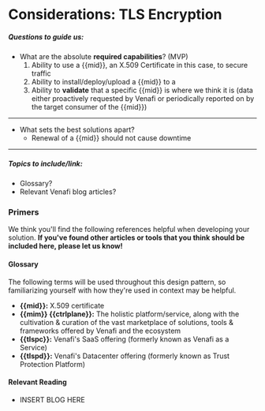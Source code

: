 # Considerations: TLS Encryption

<!-- .to-do - Please remove this line when this page is considered "ready" -->

##### Questions to guide us:

- What are the absolute **required capabilities**? (MVP)
    1. Ability to use a {{mid}}, an X.509 Certificate in this case, to secure traffic
    1. Ability to install/deploy/upload a {{mid}} to a 
    1. Ability to **validate** that a specific {{mid}} is where we think it is (data either proactively requested by Venafi or periodically reported on by the target consumer of the {{mid}})
    <!-- (.to-do/.q-alan: add tool-tip describing what validation is and why it's important to users) -->

---

- What sets the best solutions apart?
    - Renewal of a {{mid}} should not cause downtime

---

##### Topics to include/link:

- Glossary?
- Relevant Venafi blog articles?

<!-- HERE'S WHERE THE REAL CONTENT STARTS -->

### Primers
We think you'll find the following references helpful when developing your solution. **If you've found other articles or tools that you think should be included here, please let us know!**
<!-- .to-do: insert a way for users to let us know. Maybe a simple mailto: link will work for now, or do we suggest they update the page themselves and make a pull request? -->

#### Glossary

The following terms will be used throughout this design pattern, so familiarizing yourself with how they're used in context may be helpful.

- **{{mid}}:** X.509 certificate
- **{{mim}} {{ctrlplane}}:** The holistic platform/service, along with the cultivation & curation of the vast marketplace of solutions, tools & frameworks offered by Venafi and the ecosystem
- **{{tlspc}}:** Venafi's SaaS offering (formerly known as Venafi as a Service)
- **{{tlspd}}:** Venafi's Datacenter offering (formerly known as Trust Protection Platform)

#### Relevant Reading

- INSERT BLOG HERE